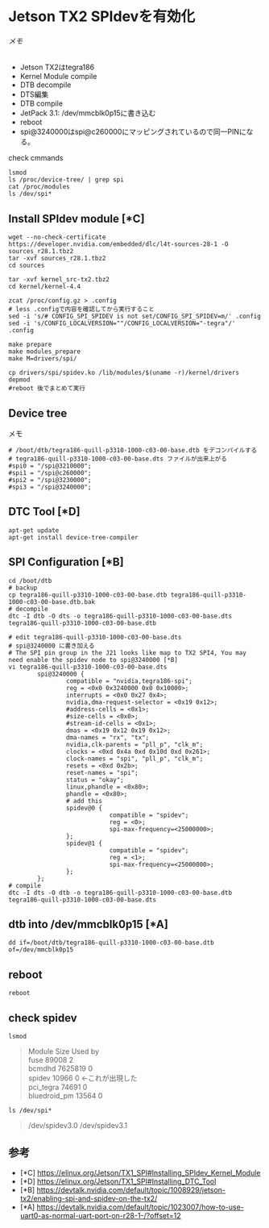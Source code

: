 # Jetson TX2 SPIdevを有効化

###### メモ
* Jetson TX2はtegra186
* Kernel Module compile
* DTB decompile
* DTS編集
* DTB compile
* JetPack 3.1: /dev/mmcblk0p15に書き込む
* reboot
* spi@3240000はspi@c260000にマッピングされているので同一PINになる。

check cmmands
```
lsmod
ls /proc/device-tree/ | grep spi
cat /proc/modules
ls /dev/spi*
```

## Install SPIdev module [*C]
```
wget --no-check-certificate https://developer.nvidia.com/embedded/dlc/l4t-sources-28-1 -O sources_r28.1.tbz2
tar -xvf sources_r28.1.tbz2
cd sources

tar -xvf kernel_src-tx2.tbz2
cd kernel/kernel-4.4

zcat /proc/config.gz > .config
# less .configで内容を確認してから実行すること
sed -i 's/# CONFIG_SPI_SPIDEV is not set/CONFIG_SPI_SPIDEV=m/' .config
sed -i 's/CONFIG_LOCALVERSION=""/CONFIG_LOCALVERSION="-tegra"/' .config

make prepare
make modules_prepare
make M=drivers/spi/

cp drivers/spi/spidev.ko /lib/modules/$(uname -r)/kernel/drivers
depmod
#reboot 後でまとめて実行
```

## Device tree
メモ
```
# /boot/dtb/tegra186-quill-p3310-1000-c03-00-base.dtb をデコンパイルする
# tegra186-quill-p3310-1000-c03-00-base.dts ファイルが出来上がる
#spi0 = "/spi@3210000";
#spi1 = "/spi@c260000";
#spi2 = "/spi@3230000";
#spi3 = "/spi@3240000";
```

## DTC Tool [*D]
```
apt-get update
apt-get install device-tree-compiler
```

## SPI Configuration [*B]
```
cd /boot/dtb
# backup
cp tegra186-quill-p3310-1000-c03-00-base.dtb tegra186-quill-p3310-1000-c03-00-base.dtb.bak
# decompile
dtc -I dtb -O dts -o tegra186-quill-p3310-1000-c03-00-base.dts tegra186-quill-p3310-1000-c03-00-base.dtb

# edit tegra186-quill-p3310-1000-c03-00-base.dts
# spi@3240000 に書き加える
# The SPI pin group in the J21 looks like map to TX2 SPI4, You may need enable the spidev node to spi@3240000 [*B]
vi tegra186-quill-p3310-1000-c03-00-base.dts
        spi@3240000 {
                compatible = "nvidia,tegra186-spi";
                reg = <0x0 0x3240000 0x0 0x10000>;
                interrupts = <0x0 0x27 0x4>;
                nvidia,dma-request-selector = <0x19 0x12>;
                #address-cells = <0x1>;
                #size-cells = <0x0>;
                #stream-id-cells = <0x1>;
                dmas = <0x19 0x12 0x19 0x12>;
                dma-names = "rx", "tx";
                nvidia,clk-parents = "pll_p", "clk_m";
                clocks = <0xd 0x4a 0xd 0x10d 0xd 0x261>;
                clock-names = "spi", "pll_p", "clk_m";
                resets = <0xd 0x2b>;
                reset-names = "spi";
                status = "okay";
                linux,phandle = <0x80>;
                phandle = <0x80>;
                # add this
                spidev@0 {
                            compatible = "spidev";
                            reg = <0>;
                            spi-max-frequency=<25000000>;
                };
                spidev@1 {
                            compatible = "spidev";
                            reg = <1>;
                            spi-max-frequency=<25000000>;
                };
        };
# compile
dtc -I dts -O dtb -o tegra186-quill-p3310-1000-c03-00-base.dtb tegra186-quill-p3310-1000-c03-00-base.dts
```
## dtb into /dev/mmcblk0p15 [*A]
```
dd if=/boot/dtb/tegra186-quill-p3310-1000-c03-00-base.dtb of=/dev/mmcblk0p15
```
## reboot
```
reboot
```
## check spidev
```
lsmod
```
>Module                  Size  Used by  
>fuse                   89008  2  
>bcmdhd               7625819  0  
>spidev                 10966  0 ←これが出現した  
>pci_tegra              74691  0  
>bluedroid_pm           13564  0  

```
ls /dev/spi*
```
>/dev/spidev3.0  /dev/spidev3.1  

## 参考
  * [\*C] https://elinux.org/Jetson/TX1_SPI#Installing_SPIdev_Kernel_Module
  * [\*D] https://elinux.org/Jetson/TX1_SPI#Installing_DTC_Tool
  * [\*B] https://devtalk.nvidia.com/default/topic/1008929/jetson-tx2/enabling-spi-and-spidev-on-the-tx2/
  * [\*A] https://devtalk.nvidia.com/default/topic/1023007/how-to-use-uart0-as-normal-uart-port-on-r28-1-/?offset=12

